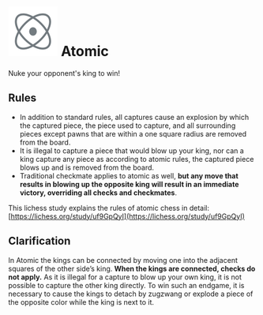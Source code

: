 # ![Atomic](https://github.com/gbtami/pychess-variants/blob/master/static/icons/Atomic.svg) Atomic

Nuke your opponent's king to win!

## Rules

* In addition to standard rules, all captures cause an explosion by which the captured piece, the piece used to capture, and all surrounding pieces except pawns that are within a one square radius are removed from the board.
* It is illegal to capture a piece that would blow up your king, nor can a king capture any piece as according to atomic rules, the captured piece blows up and is removed from the board.
* Traditional checkmate applies to atomic as well, **but any move that results in blowing up the opposite king will result in an immediate victory, overriding all checks and checkmates**.

This lichess study explains the rules of atomic chess in detail: [https://lichess.org/study/uf9GpQyI](https://lichess.org/study/uf9GpQyI)

## Clarification

In Atomic the kings can be connected by moving one into the adjacent squares of the other side’s king. **When the kings are connected, checks do not apply.** As it is illegal for a capture to blow up your own king, it is not possible to capture the other king directly. To win such an endgame, it is necessary to cause the kings to detach by zugzwang or explode a piece of the opposite color while the king is next to it.
